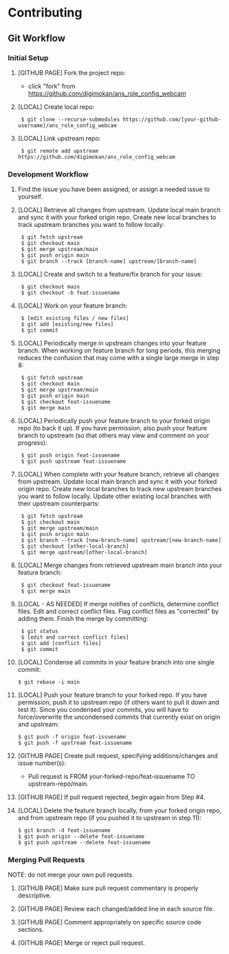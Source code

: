 # Contributing

## Git Workflow

### Initial Setup

1. [GITHUB PAGE] Fork the project repo:

    * click "fork" from https://github.com/digimokan/ans_role_config_webcam

2. [LOCAL] Create local repo:

        $ git clone --recurse-submodules https://github.com/[your-github-username]/ans_role_config_webcam

3. [LOCAL] Link upstream repo:

        $ git remote add upstream https://github.com/digimokan/ans_role_config_webcam

### Development Workflow

1. Find the issue you have been assigned, or assign a needed issue to yourself.

2. [LOCAL] Retrieve all changes from upstream.  Update local main branch and
sync it with your forked origin repo.  Create new local branches to track
upstream branches you want to follow locally:

        $ git fetch upstream
        $ git checkout main
        $ git merge upstream/main
        $ git push origin main
        $ git branch --track [branch-name] upstream/[branch-name]

3. [LOCAL] Create and switch to a feature/fix branch for your issue:

        $ git checkout main
        $ git checkout -b feat-issuename

4. [LOCAL] Work on your feature branch:

        $ [edit existing files / new files]
        $ git add [existing/new files]
        $ git commit

5. [LOCAL] Periodically merge in upstream changes into your feature branch.
When working on feature branch for long periods, this merging reduces the
confusion that may come with a single large merge in step 8:

        $ git fetch upstream
        $ git checkout main
        $ git merge upstream/main
        $ git push origin main
        $ git checkout feat-issuename
        $ git merge main

6. [LOCAL] Periodically push your feature branch to your forked origin repo
(to back it up). If you have permission, also push your feature branch to
upstream (so that others may view and comment on your progress):

        $ git push origin feat-issuename
        $ git push upstream feat-issuename

7. [LOCAL] When complete with your feature branch, retrieve all changes from
upstream. Update local main branch and sync it with your forked origin repo.
Create new local branches to track new upstream branches you want to follow
locally. Update other existing local branches with their upstream counterparts:

        $ git fetch upstream
        $ git checkout main
        $ git merge upstream/main
        $ git push origin main
        $ git branch --track [new-branch-name] upstream/[new-branch-name]
        $ git checkout [other-local-branch]
        $ git merge upstream/[other-local-branch]

8. [LOCAL] Merge changes from retrieved upstream main branch into your feature
branch:

        $ git checkout feat-issuename
        $ git merge main

9. [LOCAL - AS NEEDED] If merge notifies of conflicts, determine conflict files.
Edit and correct conflict files.  Flag conflict files as "corrected" by adding
them. Finish the merge by committing:

        $ git status
        $ [edit and correct conflict files]
        $ git add [conflict files]
        $ git commit

10. [LOCAL] Condense all commits in your feature branch into one single commit:

        $ git rebase -i main

11. [LOCAL] Push your feature branch to your forked repo. If you have
permission, push it to upstream repo (if others want to pull it down and test
it). Since you condensed your commits, you will have to force/overwrite the
uncondensed commits that currently exist on origin and upstream:

        $ git push -f origin feat-issuename
        $ git push -f upstream feat-issuename

12. [GITHUB PAGE] Create pull request, specifying additions/changes and issue
number(s):

    * Pull request is FROM your-forked-repo/feat-issuename TO
      upstream-repo/main.

13. [GITHUB PAGE] If pull request rejected, begin again from Step #4.

14. [LOCAL] Delete the feature branch locally, from your forked origin repo, and
from upstream repo (if you pushed it to upstream in step 11):

        $ git branch -d feat-issuename
        $ git push origin --delete feat-issuename
        $ git push upstream --delete feat-issuename

### Merging Pull Requests

NOTE: do not merge your own pull requests.

1. [GITHUB PAGE] Make sure pull request commentary is properly descriptive.

2. [GITHUB PAGE] Review each changed/added line in each source file.

3. [GITHUB PAGE] Comment appropriately on specific source code sections.

4. [GITHUB PAGE] Merge or reject pull request.

